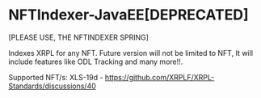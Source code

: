 # NFTIndexer-JavaEE[DEPRECATED]
[PLEASE USE, THE NFTINDEXER SPRING]

Indexes XRPL for any NFT. Future version will not be limited to NFT, It will include features like ODL Tracking and many more!!.

Supported NFT/s:
XLS-19d - https://github.com/XRPLF/XRPL-Standards/discussions/40
